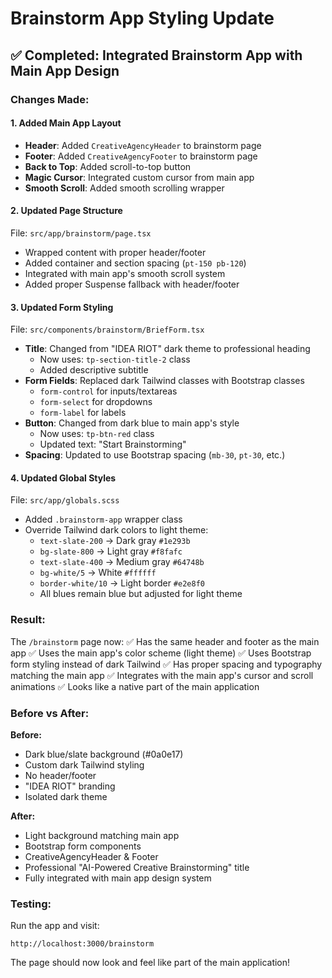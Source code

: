 # Brainstorm App Styling Update

## ✅ Completed: Integrated Brainstorm App with Main App Design

### Changes Made:

#### 1. **Added Main App Layout**
- **Header**: Added `CreativeAgencyHeader` to brainstorm page
- **Footer**: Added `CreativeAgencyFooter` to brainstorm page
- **Back to Top**: Added scroll-to-top button
- **Magic Cursor**: Integrated custom cursor from main app
- **Smooth Scroll**: Added smooth scrolling wrapper

#### 2. **Updated Page Structure**
File: `src/app/brainstorm/page.tsx`
- Wrapped content with proper header/footer
- Added container and section spacing (`pt-150 pb-120`)
- Integrated with main app's smooth scroll system
- Added proper Suspense fallback with header/footer

#### 3. **Updated Form Styling**
File: `src/components/brainstorm/BriefForm.tsx`
- **Title**: Changed from "IDEA RIOT" dark theme to professional heading
  - Now uses: `tp-section-title-2` class
  - Added descriptive subtitle
- **Form Fields**: Replaced dark Tailwind classes with Bootstrap classes
  - `form-control` for inputs/textareas
  - `form-select` for dropdowns
  - `form-label` for labels
- **Button**: Changed from dark blue to main app's style
  - Now uses: `tp-btn-red` class
  - Updated text: "Start Brainstorming"
- **Spacing**: Updated to use Bootstrap spacing (`mb-30`, `pt-30`, etc.)

#### 4. **Updated Global Styles**
File: `src/app/globals.scss`
- Added `.brainstorm-app` wrapper class
- Override Tailwind dark colors to light theme:
  - `text-slate-200` → Dark gray `#1e293b`
  - `bg-slate-800` → Light gray `#f8fafc`
  - `text-slate-400` → Medium gray `#64748b`
  - `bg-white/5` → White `#ffffff`
  - `border-white/10` → Light border `#e2e8f0`
  - All blues remain blue but adjusted for light theme

### Result:

The `/brainstorm` page now:
✅ Has the same header and footer as the main app
✅ Uses the main app's color scheme (light theme)
✅ Uses Bootstrap form styling instead of dark Tailwind
✅ Has proper spacing and typography matching the main app
✅ Integrates with the main app's cursor and scroll animations
✅ Looks like a native part of the main application

### Before vs After:

**Before:**
- Dark blue/slate background (#0a0e17)
- Custom dark Tailwind styling
- No header/footer
- "IDEA RIOT" branding
- Isolated dark theme

**After:**
- Light background matching main app
- Bootstrap form components
- CreativeAgencyHeader & Footer
- Professional "AI-Powered Creative Brainstorming" title
- Fully integrated with main app design system

### Testing:

Run the app and visit:
```
http://localhost:3000/brainstorm
```

The page should now look and feel like part of the main application!
